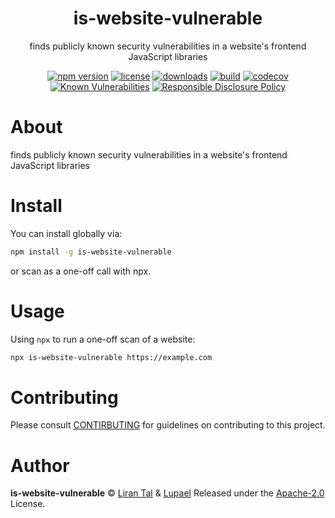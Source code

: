 <p align="center"><h1 align="center">
  is-website-vulnerable
</h1>

<p align="center">
  finds publicly known security vulnerabilities in a website's frontend JavaScript libraries
</p>

<p align="center">
  <a href="https://www.npmjs.org/package/is-website-vulnerable"><img src="https://badgen.net/npm/v/is-website-vulnerable" alt="npm version"/></a>
  <a href="https://www.npmjs.org/package/is-website-vulnerable"><img src="https://badgen.net/npm/license/is-website-vulnerable" alt="license"/></a>
  <a href="https://www.npmjs.org/package/is-website-vulnerable"><img src="https://badgen.net/npm/dt/is-website-vulnerable" alt="downloads"/></a>
  <a href="https://travis-ci.org/lirantal/is-website-vulnerable"><img src="https://badgen.net/travis/lirantal/is-website-vulnerable" alt="build"/></a>
  <a href="https://codecov.io/gh/lirantal/is-website-vulnerable"><img src="https://badgen.net/codecov/c/github/lirantal/is-website-vulnerable" alt="codecov"/></a>
  <a href="https://snyk.io/test/github/lirantal/is-website-vulnerable"><img src="https://snyk.io/test/github/lirantal/is-website-vulnerable/badge.svg" alt="Known Vulnerabilities"/></a>
  <a href="./SECURITY.md"><img src="https://img.shields.io/badge/Security-Responsible%20Disclosure-yellow.svg" alt="Responsible Disclosure Policy" /></a>
</p>

# About

finds publicly known security vulnerabilities in a website's frontend JavaScript libraries

# Install

You can install globally via:

```bash
npm install -g is-website-vulnerable
```

or scan as a one-off call with npx.

# Usage

Using `npx` to run a one-off scan of a website:

```bash
npx is-website-vulnerable https://example.com
```

# Contributing

Please consult [CONTIRBUTING](./CONTRIBUTING.md) for guidelines on contributing to this project.

# Author

**is-website-vulnerable** ©  [Liran Tal](https://github.com/lirantal) & [Lupael](https://github.com/lupael) Released under the [Apache-2.0](./LICENSE) License.
